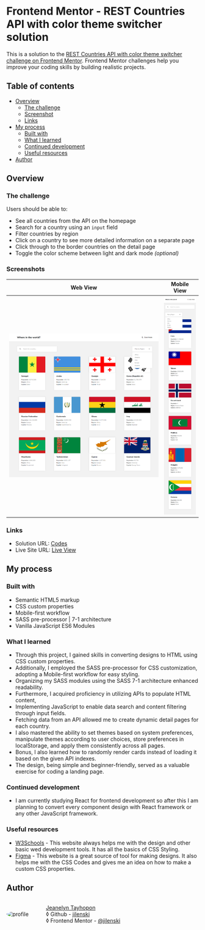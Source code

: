 # Frontend Mentor - REST Countries API with color theme switcher solution

This is a solution to the [REST Countries API with color theme switcher challenge on Frontend Mentor](https://www.frontendmentor.io/challenges/rest-countries-api-with-color-theme-switcher-5cacc469fec04111f7b848ca). Frontend Mentor challenges help you improve your coding skills by building realistic projects.

## Table of contents

- [Overview](#overview)
  - [The challenge](#the-challenge)
  - [Screenshot](#screenshot)
  - [Links](#links)
- [My process](#my-process)
  - [Built with](#built-with)
  - [What I learned](#what-i-learned)
  - [Continued development](#continued-development)
  - [Useful resources](#useful-resources)
- [Author](#author)

## Overview

### The challenge

Users should be able to:

- See all countries from the API on the homepage
- Search for a country using an `input` field
- Filter countries by region
- Click on a country to see more detailed information on a separate page
- Click through to the border countries on the detail page
- Toggle the color scheme between light and dark mode _(optional)_

### Screenshots

|          Web View          |        Mobile View        |
| :------------------------: | :-----------------------: |
| ![](./docs/ss-desktop.png) | ![](./docs/ss-mobile.png) |

### Links

- Solution URL: [Codes](https://github.com/jilenski/frontend-mentor-solutions/tree/main/rest-countries-api-with-color-theme-switcher)
- Live Site URL: [Live View](https://jilenski.github.io/frontend-mentor-solutions.github.io/rest-countries-api-with-color-theme-switcher/build/index.html)

## My process

### Built with

- Semantic HTML5 markup
- CSS custom properties
- Mobile-first workflow
- SASS pre-processor | 7-1 architecture
- Vanilla JavaScript ES6 Modules

### What I learned

- Through this project, I gained skills in converting designs to HTML using CSS custom properties.
- Additionally, I employed the SASS pre-processor for CSS customization, adopting a Mobile-first workflow for easy styling.
- Organizing my SASS modules using the SASS 7-1 architecture enhanced readability.
- Furthermore, I acquired proficiency in utilizing APIs to populate HTML content,
- Implementing JavaScript to enable data search and content filtering through input fields.
- Fetching data from an API allowed me to create dynamic detail pages for each country.
- I also mastered the ability to set themes based on system preferences, manipulate themes according to user choices, store preferences in localStorage, and apply them consistently across all pages.
- Bonus, I also learned how to randomly render cards instead of loading it based on the given API indexes.
- The design, being simple and beginner-friendly, served as a valuable exercise for coding a landing page.

### Continued development

- I am currently studying React for frontend development so after this I am planning to convert every component design with React framework or any other JavaScript framework.

### Useful resources

- [W3Schools](https://www.w3schools.com/) - This website always helps me with the design and other basic wed development tools. It has all the basics of CSS Styling.
- [Figma](https://www.figma.com/) - This website is a great source of tool for making designs. It also helps me with the CSS Codes and gives me an idea on how to make a custom CSS properties.

## Author

<div style="display: flex; align-items: center">
  <img src="https://media.licdn.com/dms/image/D5603AQF3ma3L9Mw6KQ/profile-displayphoto-shrink_800_800/0/1688980503267?e=1706745600&v=beta&t=UzT3_k4dR8PN1WiV29e56Tap3wQG6HH7xsrJkZh-nSY" alt="profile" width="80" style="border-radius: 100%">
  <ul style="list-style-type: none">
    <li>
      <a href="https://jeanelyntayhopon.com/">Jeanelyn Tayhopon</a>
    </li>
    <li>
      &loz; Github - 
      <a href="https://github.com/jilenski">jilenski</a>
    </li>
    <li>
      &loz; Frontend Mentor - 
      <a href="https://www.frontendmentor.io/profile/jilenski">@jilenski</a>
    </li>  
  </ul>
</div>
